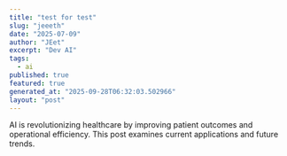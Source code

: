 ```yaml
---
title: "test for test"
slug: "jeeeth"
date: "2025-07-09"
author: "JEet"
excerpt: "Dev AI"
tags:
  - ai
published: true
featured: true
generated_at: "2025-09-28T06:32:03.502966"
layout: "post"
---
```


AI is revolutionizing healthcare by improving patient outcomes and operational efficiency. This post examines current applications and future trends.